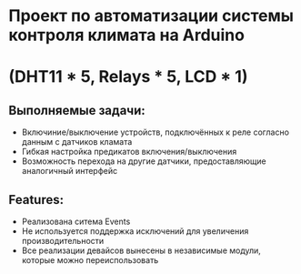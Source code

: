 # Проект по автоматизации системы контроля климата на Arduino 
# (DHT11 * 5, Relays * 5, LCD * 1)


## Выполняемые задачи:

- Включиние/выключение устройств, подключённых к реле согласно данным с датчиков кламата
- Гибкая настройка предикатов включения/выключения
- Возможность перехода на другие датчики, предоставляющие аналогичный интерфейс


## Features:

- Реализована ситема Events
- Не используется поддержка исключений для увеличения производительности
- Все реализации девайсов вынесены в независимые модули, которые можно переиспользовать
